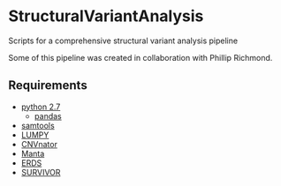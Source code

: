 # StructuralVariantAnalysis
Scripts for a comprehensive structural variant analysis pipeline

Some of this pipeline was created in collaboration with Phillip Richmond.

## Requirements
* [python 2.7](https://www.python.org/)
  * [pandas](http://pandas.pydata.org/)
* [samtools](http://www.htslib.org/)
* [LUMPY](https://github.com/arq5x/lumpy-sv)
* [CNVnator](https://github.com/abyzovlab/CNVnator)
* [Manta](https://github.com/Illumina/manta)
* [ERDS](http://people.duke.edu/~mz34/erds.htm)
* [SURVIVOR](https://github.com/fritzsedlazeck/SURVIVOR)


